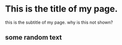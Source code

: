 <h1 color:red>This is the title of my page.</h1>

this is the subtitle of my page.
why is this not shown?
<h2>some random text</h2>
